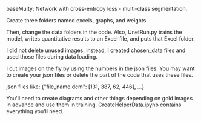 baseMulty: Network with cross-entropy loss - multi-class segmentation.

Create three folders named excels, graphs, and weights.

Then, change the data folders in the code. Also, UnetRun.py trains the model, writes quantitative results to an Excel file, and puts that Excel folder.

I did not delete unused images; instead, I created chosen_data files and used those files during data loading.

I cut images on the fly by using the numbers in the json files. You may want to create your json files or delete the part of the code that uses these files.

json files like: {"file_name.dcm": [131, 387, 62, 446], ...}

You'll need to create diagrams and other things depending on gold images in advance and use them in training. CreateHelperData.ipynb contains everything you'll need.
